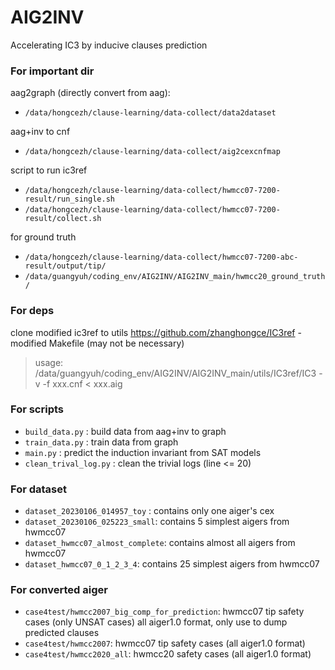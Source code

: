 # AIG2INV

Accelerating IC3 by inducive clauses prediction

### For important dir
aag2graph (directly convert from aag):
* `/data/hongcezh/clause-learning/data-collect/data2dataset`

aag+inv to cnf
* `/data/hongcezh/clause-learning/data-collect/aig2cexcnfmap`

script to run ic3ref
* `/data/hongcezh/clause-learning/data-collect/hwmcc07-7200-result/run_single.sh`
* `/data/hongcezh/clause-learning/data-collect/hwmcc07-7200-result/collect.sh`

for ground truth
* `/data/hongcezh/clause-learning/data-collect/hwmcc07-7200-abc-result/output/tip/`
* `/data/guangyuh/coding_env/AIG2INV/AIG2INV_main/hwmcc20_ground_truth/`

### For deps
clone modified ic3ref to utils
https://github.com/zhanghongce/IC3ref - modified Makefile (may not be necessary)

> usage: /data/guangyuh/coding_env/AIG2INV/AIG2INV_main/utils/IC3ref/IC3 -v -f xxx.cnf < xxx.aig

### For scripts
* `build_data.py` : build data from aag+inv to graph
* `train_data.py` : train data from graph
* `main.py` : predict the induction invariant from SAT models
* `clean_trival_log.py` : clean the trivial logs (line <= 20)

### For dataset
* `dataset_20230106_014957_toy` : contains only one aiger's cex
* `dataset_20230106_025223_small`: contains 5 simplest aigers from hwmcc07
* `dataset_hwmcc07_almost_complete`: contains almost all aigers from hwmcc07
* `dataset_hwmcc07_0_1_2_3_4`: contains 25 simplest aigers from hwmcc07

### For converted aiger
* `case4test/hwmcc2007_big_comp_for_prediction`: hwmcc07 tip safety cases (only UNSAT cases) all aiger1.0 format, only use to dump predicted clauses
* `case4test/hwmcc2007`: hwmcc07 tip safety cases (all aiger1.0 format)
* `case4test/hwmcc2020_all`: hwmcc20 safety cases (all aiger1.0 format)